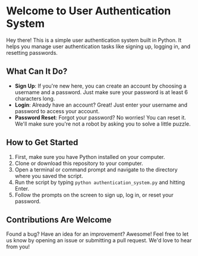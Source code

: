 # Welcome to User Authentication System

Hey there! This is a simple user authentication system built in Python. It helps you manage user authentication tasks like signing up, logging in, and resetting passwords.

## What Can It Do?

- **Sign Up**: If you're new here, you can create an account by choosing a username and a password. Just make sure your password is at least 6 characters long.
- **Login**: Already have an account? Great! Just enter your username and password to access your account.
- **Password Reset**: Forgot your password? No worries! You can reset it. We'll make sure you're not a robot by asking you to solve a little puzzle.

## How to Get Started

1. First, make sure you have Python installed on your computer.
2. Clone or download this repository to your computer.
3. Open a terminal or command prompt and navigate to the directory where you saved the script.
4. Run the script by typing `python authentication_system.py` and hitting Enter.
5. Follow the prompts on the screen to sign up, log in, or reset your password.

## Contributions Are Welcome

Found a bug? Have an idea for an improvement? Awesome! Feel free to let us know by opening an issue or submitting a pull request. We'd love to hear from you!

